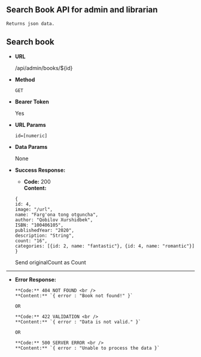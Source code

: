 **Search Book API for admin and librarian**
----
    Returns json data.

## Search book

* **URL**

  /api/admin/books/${id}

* **Method**

  `GET`

* **Bearer Token**

  Yes

* **URL Params**

  `id=[numeric]` <br/>

* **Data Params**

  None

* **Success Response:**

    * **Code:** 200 <br/>
      **Content:**

  `{`<br/>
  `id: 4, ` </br>
  `image: "/url",` </br>
  `name: "Farg'ona tong otguncha",`</br>
  `author: "Qobilov Xurshidbek",`</br>
  `ISBN: "100406105",`</br>
  `publishedYear: "2020",`</br>
  `description: "String",`</br>
  `count: "16",`</br>
  `categories: [{id: 2, name: "fantastic"}, {id: 4, name: "romantic"}]`</br>
  `}` </br>

  Send originalCount as Count
----



* **Error Response:**


      **Code:** 404 NOT FOUND <br />
      **Content:** `{ error : "Book not found!" }`

      OR

      **Code:** 422 VALIDATION <br />
      **Content:** `{ error : "Data is not valid." }`

      OR

      **Code:** 500 SERVER ERROR <br />
      **Content:** `{ error : "Unable to process the data }`

